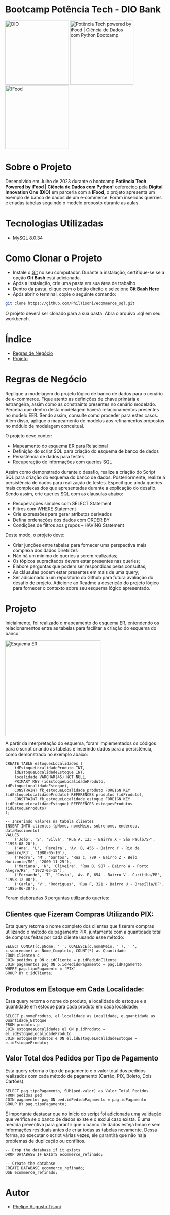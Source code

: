 # Bootcamp Potência Tech - DIO Bank

<img style = "width: 200px" src = "https://encrypted-tbn0.gstatic.com/images?q=tbn:ANd9GcRdjqTkPkxvNF5yqLhPRNhYXnwXuW422OWMGMyn2KkNTjRyuqZriAq26YEAK35FIOgKAwY&usqp=CAU" alt = "DIO"> <img style = "width: 200px" src = "https://hermes.dio.me/files/assets/57ee4023-b3ef-4dd5-b403-c9107fda7723.png" alt = "Potência Tech powered by iFood | Ciência de Dados com Python Bootcamp"> <img style = "width: 200px" src = "https://logospng.org/download/ifood/logo-ifood-1024.png" alt = "IFood">


# Sobre o Projeto

Desenolvido em Julho de 2023 durante o bootcamp **Potência Tech Powered by iFood | Ciência de Dados com Python!** oeferecido pela **Digital Innovation One (DIO)** 
em parceria com a **IFood**, o projeto apresenta um exemplo de banco de dados de um e-commerce. Foram inseridas querries e criadas tabelas seguindo o modelo proposto 
durante as aulas.

# Tecnologias Utilizadas

- [MySQL 8.0.34](https://dev.mysql.com/downloads/installer/) 


# Como Clonar o Projeto

- Instale o [Git](https://git-scm.com/downloads) no seu computador. Durante a instalação, certifique-se se a opção **Git Bash** está adicionada.
- Após a instalação, crie uma pasta em sua área de trabalho
- Dentro da pasta, clique com o botão direito e selecione **Git Bash Here**
- Após abrir o terminal, copie o seguinte comando:
   
```bash
git clone https://github.com/PhilTisoni/ecommerce_sql.git
```
O projeto deverá ser clonado para a sua pasta. Abra o arquivo .sql em seu workbench.


# Índice

- <a href = "#Regras-de-Negócio">Regras de Negócio</a>
- <a href = "#Projeto">Projeto</a>

  
# Regras de Negócio

Replique a modelagem do projeto lógico de banco de dados para o cenário de e-commerce. Fique atento as definições de chave primária e estrangeira, 
assim como as constraints presentes no cenário modelado. Perceba que dentro desta modelagem haverá relacionamentos presentes no modelo EER. 
Sendo assim, consulte como proceder para estes casos. Além disso, aplique o mapeamento de modelos aos refinamentos propostos no módulo de modelagem conceitual.

O projeto deve conter:

- Mapeamento do esquema ER para Relacional
- Definição do script SQL para criação do esquema de banco de dados
- Persistência de dados para testes
- Recuperação de informações com queries SQL

Assim como demonstrado durante o desafio, realize a criação do Script SQL para criação do esquema do banco de dados. Posteriormente, realize a persistência
de dados para realização de testes. Especifique ainda queries mais complexas dos que apresentadas durante a explicação do desafio. Sendo assim, 
crie queries SQL com as cláusulas abaixo:

- Recuperações simples com SELECT Statement
- Filtros com WHERE Statement
- Crie expressões para gerar atributos derivados
- Defina ordenações dos dados com ORDER BY
- Condições de filtros aos grupos – HAVING Statement

Deste modo, o projeto deve: 

- Criar junções entre tabelas para fornecer uma perspectiva mais complexa dos dados
Diretrizes
- Não há um mínimo de queries a serem realizadas;
- Os tópicos supracitados devem estar presentes nas queries;
- Elabore perguntas que podem ser respondidas pelas consultas;
- As cláusulas podem estar presentes em mais de uma query;
- Ser adicionado a um repositório do Github para futura avaliação do desafio de projeto. Adicione ao Readme a descrição do projeto
lógico para fornecer o contexto sobre seu esquema lógico apresentado.


# Projeto

Inicialmente, foi realizado o mapeamento do esquema ER, entendendo os relacionamentos entre as tabelas para facilitar a criação do esquema do banco

<img style = "width: 300px" src="./Assets/EsquemaER" alt = "Esquema ER">



A partir da interpretação do esquema, foram implementados os códigos para o script criando as tabelas e inserindo dados para a persistência, como 
demonstrado no exemplo abaixo:

```mySql
CREATE TABLE estoquesLocalidades (
    idEstoqueLocalidadeProduto INT,
    idEstoqueLocalidadeEstoque INT,
    localidade VARCHAR(45) NOT NULL,
    PRIMARY KEY (idEstoqueLocalidadeProduto, idEstoqueLocalidadeEstoque),
    CONSTRAINT fk_estoqueLocalidade_produto FOREIGN KEY (idEstoqueLocalidadeProduto) REFERENCES produtos (idProduto),
    CONSTRAINT fk_estoqueLocalidade_estoque FOREIGN KEY (idEstoqueLocalidadeEstoque) REFERENCES estoquesProdutos (idEstoqueProduto)
);

-- Inserindo valores na tabela clientes
INSERT INTO clientes (pNome, nomeMeio, sobrenome, endereco, dataNascimento) 
VALUES 
    ('João', 'S', 'Silva', 'Rua A, 123 - Bairro X - São Paulo/SP', '1995-08-20'),
    ('Ana', 'L', 'Pereira', 'Av. B, 456 - Bairro Y - Rio de Janeiro/RJ', '1980-05-10'),
    ('Pedro', 'M', 'Santos', 'Rua C, 789 - Bairro Z - Belo Horizonte/MG', '2000-11-25'),
    ('Mariana', 'N', 'Oliveira', 'Rua D, 987 - Bairro W - Porto Alegre/RS', '1972-03-15'),
    ('Fernando', 'T', 'Costa', 'Av. E, 654 - Bairro V - Curitiba/PR', '1998-12-08'),
    ('Carla', 'V', 'Rodrigues', 'Rua F, 321 - Bairro U - Brasília/DF', '1985-06-30');
```

Foram elaboradas 3 perguntas utilizando queries:

## Clientes que Fizeram Compras Utilizando PIX:

Esta query retorna o nome completo dos clientes que fizeram compras utilizando o método de pagamento PIX, juntamente com a quantidade 
total de compras feitas por cada cliente usando esse método:

```mySql
SELECT CONCAT(c.pNome, ' ', COALESCE(c.nomeMeio, ''), ' ', c.sobrenome) as Nome_Completo, COUNT(*) as Quantidade
FROM clientes c
JOIN pedidos p ON c.idCliente = p.idPedidoCliente
JOIN pagamentos pag ON p.idPedidoPagamento = pag.idPagamento
WHERE pag.tipoPagamento = 'PIX'
GROUP BY c.idCliente;
```

## Produtos em Estoque em Cada Localidade:

 Essa query retorna o nome do produto, a localidade do estoque e a quantidade em estoque para cada produto em cada localidade:

```mySql
SELECT p.nomeProduto, el.localidade as Localidade, e.quantidade as Quantidade_Estoque
FROM produtos p
JOIN estoquesLocalidades el ON p.idProduto = el.idEstoqueLocalidadeProduto
JOIN estoquesProdutos e ON el.idEstoqueLocalidadeEstoque = e.idEstoqueProduto;
```

## Valor Total dos Pedidos por Tipo de Pagamento

Esta query retorna o tipo de pagamento e o valor total dos pedidos realizados com cada método de pagamento (Cartão, PIX, Boleto, Dois Cartões).

```mySql
SELECT pag.tipoPagamento, SUM(ped.valor) as Valor_Total_Pedidos
FROM pedidos ped
JOIN pagamentos pag ON ped.idPedidoPagamento = pag.idPagamento
GROUP BY pag.tipoPagamento;
```

É importante destacar que no início do script foi adicionada uma validação que verifica se o banco de dados 
existe e o exclui caso exista. É uma medida preventiva para garantir que o banco de dados esteja limpo e sem 
informações residuais antes de criar todas as tabelas novamente.
Dessa forma, ao executar o script várias vezes, ele garantirá que não haja problemas de duplicação ou conflitos.

```mySql
-- Drop the database if it exists
DROP DATABASE IF EXISTS ecommerce_refinado;

-- Create the database
CREATE DATABASE ecommerce_refinado;
USE ecommerce_refinado;
```

# Autor

- [Phelipe Augusto Tisoni](https://www.linkedin.com/in/phelipetisoni "Phelipe Linkedin")
